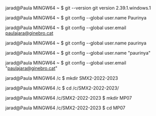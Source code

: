 jarad@Paula MINGW64 ~
$ git --version
git version 2.39.1.windows.1

jarad@Paula MINGW64 ~
$ git config --global user.name
Paurinya

jarad@Paula MINGW64 ~
$ git config --global user.email
paulajara@ginebro.cat

jarad@Paula MINGW64 ~
$ git config --global user.name paurinya

jarad@Paula MINGW64 ~
$ git config --global user.name "paurinya"

jarad@Paula MINGW64 ~
$ git config --global user.email "paulajara@ginebro.cat"

jarad@Paula MINGW64 /c
$ mkdir SMX2-2022-2023

jarad@Paula MINGW64 /c
$ cd /c/SMX2-2022-2023/

jarad@Paula MINGW64 /c/SMX2-2022-2023
$ mkdir MP07

jarad@Paula MINGW64 /c/SMX2-2022-2023
$ cd MP07

